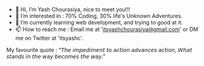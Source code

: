 - 👋 Hi, I’m Yash Chourasiya, nice to meet you!!!
- 👀 I’m interested in : 70% Coding, 30% life's Unknown Adventures. 
- 🌱 I’m currently learning web development, and trying to good at it.
- 📫 How to reach me : Email me at 'itsyashchourasiya@gmail.com' or DM me on Twitter at 'itsyashc'.

My favourite quote : “𝘛𝘩𝘦 𝘪𝘮𝘱𝘦𝘥𝘪𝘮𝘦𝘯𝘵 𝘵𝘰 𝘢𝘤𝘵𝘪𝘰𝘯 𝘢𝘥𝘷𝘢𝘯𝘤𝘦𝘴 𝘢𝘤𝘵𝘪𝘰𝘯, 𝘞𝘩𝘢𝘵 𝘴𝘵𝘢𝘯𝘥𝘴 𝘪𝘯 𝘵𝘩𝘦 𝘸𝘢𝘺 𝘣𝘦𝘤𝘰𝘮𝘦𝘴 𝘵𝘩𝘦 𝘸𝘢𝘺.”
